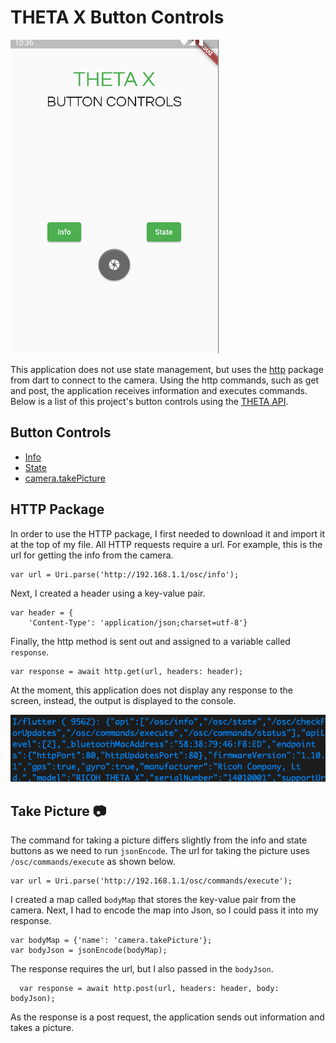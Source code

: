 # THETA X Button Controls

![screenshot](docs/layout.png)

This application does not use state management, but uses the [http](https://pub.dev/packages/http) package from dart to connect to the camera. Using the http commands, such as get and post, the application receives information and executes commands. Below is a list of this project's button controls using the [THETA API](https://api.ricoh/docs/theta-web-api-v2.1/). 

## Button Controls

* [Info](https://api.ricoh/docs/theta-web-api-v2.1/protocols/info/)
* [State](https://api.ricoh/docs/theta-web-api-v2.1/protocols/state/)
* [camera.takePicture](https://api.ricoh/docs/theta-web-api-v2.1/commands/camera.take_picture/)

## HTTP Package

In order to use the HTTP package, I first needed to download it and import it at the top of my file. All HTTP requests require a url. For example, this is the url for getting the info from the camera. 

```
var url = Uri.parse('http://192.168.1.1/osc/info');
```

Next, I created a header using a key-value pair. 

```
var header = {
    'Content-Type': 'application/json;charset=utf-8'}
```

Finally, the http method is sent out and assigned to a variable called `response`.

```
var response = await http.get(url, headers: header);
```

At the moment, this application does not display any response to the screen, instead, the output is displayed to the console. 

![output](docs/output.png)

## Take Picture 📷

The command for taking a picture differs slightly from the info and state buttons as we need to run `jsonEncode`. The url for taking the picture uses `/osc/commands/execute` as shown below.

```
var url = Uri.parse('http://192.168.1.1/osc/commands/execute');
```

I created a map called `bodyMap` that stores the key-value pair from the camera. Next, I had to encode the map into Json, so I could pass it into my response. 

```
var bodyMap = {'name': 'camera.takePicture'};
var bodyJson = jsonEncode(bodyMap);
```

The response requires the url, but I also passed in the `bodyJson`.

```
  var response = await http.post(url, headers: header, body: bodyJson);
```

As the response is a post request, the application sends out information and takes a picture. 